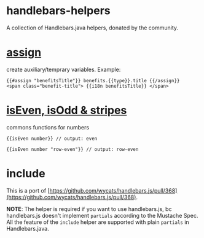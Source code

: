 handlebars-helpers
======

A collection of Handlebars.java helpers, donated by the community.

[assign](https://github.com/iterable/handlebars.java/blob/master/handlebars-helpers/src/main/java/com/github/jknack/handlebars/helper/AssignHelper.java)
======
create auxiliary/temprary variables. Example:

```
{{#assign "benefitsTitle"}} benefits.{{type}}.title {{/assign}}
<span class="benefit-title"> {{i18n benefitsTitle}} </span>
```

[isEven, isOdd & stripes](https://github.com/iterable/handlebars.java/blob/master/handlebars-helpers/src/main/java/com/github/jknack/handlebars/helper/NumberHelper.java)
======
commons functions for numbers

```
{{isEven number}} // output: even

{{isEven number "row-even"}} // output: row-even
```

include
=====
This is a port of [https://github.com/wycats/handlebars.js/pull/368](https://github.com/wycats/handlebars.js/pull/368).

**NOTE**: The helper is required if you want to use handlebars.js, bc handlebars.js doesn't implement ```partials``` according to the Mustache Spec.
All the feature of the ```include``` helper are supported with plain ```partials``` in Handlebars.java.
